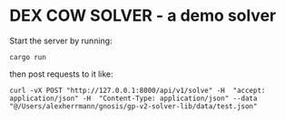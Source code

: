 DEX COW SOLVER - a demo solver
============================

Start the server by running:
```
cargo run
```


then post requests to it like:
```
curl -vX POST "http://127.0.0.1:8000/api/v1/solve" -H  "accept: application/json" -H  "Content-Type: application/json" --data "@/Users/alexherrmann/gnosis/gp-v2-solver-lib/data/test.json"
```